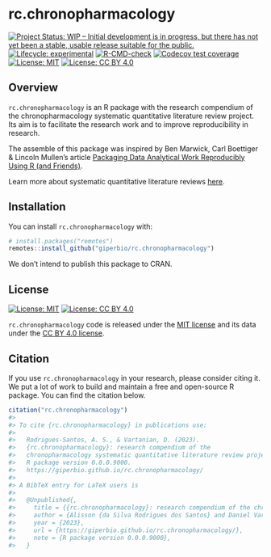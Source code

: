 
<!-- README.md is generated from README.Rmd. Please edit that file -->

# rc.chronopharmacology

<!-- badges: start -->

[![Project Status: WIP – Initial development is in progress, but there
has not yet been a stable, usable release suitable for the
public.](https://www.repostatus.org/badges/latest/wip.svg)](https://www.repostatus.org/#wip)
[![Lifecycle:
experimental](https://img.shields.io/badge/lifecycle-experimental-orange.svg)](https://lifecycle.r-lib.org/articles/stages.html#experimental)
[![R-CMD-check](https://github.com/giperbio/rc.chronopharmacology/workflows/R-CMD-check/badge.svg)](https://github.com/giperbio/rc.chronopharmacology/actions)
[![Codecov test
coverage](https://codecov.io/gh/giperbio/rc.chronopharmacology/branch/main/graph/badge.svg)](https://app.codecov.io/gh/giperbio/rc.chronopharmacology?branch=main)
[![License:
MIT](https://img.shields.io/badge/license-MIT-green)](https://choosealicense.com/licenses/mit/)
[![License: CC BY
4.0](https://img.shields.io/badge/License-CC%20BY%204.0-lightgrey.svg)](https://creativecommons.org/licenses/by/4.0/)
<!-- badges: end -->

## Overview

`rc.chronopharmacology` is an R package with the research compendium of
the chronopharmacology systematic quantitative literature review
project. Its aim is to facilitate the research work and to improve
reproducibility in research.

The assemble of this package was inspired by Ben Marwick, Carl Boettiger
& Lincoln Mullen’s article [Packaging Data Analytical Work Reproducibly
Using R (and Friends)](https://doi.org/10.1080/00031305.2017.1375986).

Learn more about systematic quantitative literature reviews
[here](https://www.griffith.edu.au/griffith-sciences/school-environment-science/research/systematic-quantitative-literature-review).

## Installation

You can install `rc.chronopharmacology` with:

``` r
# install.packages("remotes")
remotes::install_github("giperbio/rc.chronopharmacology")
```

We don’t intend to publish this package to CRAN.

## License

[![License:
MIT](https://img.shields.io/badge/license-MIT-green)](https://opensource.org/license/mit/)
[![License: CC BY
4.0](https://img.shields.io/badge/License-CC%20BY%204.0-lightgrey.svg)](https://creativecommons.org/licenses/by/4.0/)

`rc.chronopharmacology` code is released under the [MIT
license](https://opensource.org/license/mit/) and its data under the [CC
BY 4.0 license](https://creativecommons.org/licenses/by/4.0/).

## Citation

If you use `rc.chronopharmacology` in your research, please consider
citing it. We put a lot of work to build and maintain a free and
open-source R package. You can find the citation below.

``` r
citation("rc.chronopharmacology")
#> 
#> To cite {rc.chronopharmacology} in publications use:
#> 
#>   Rodrigues-Santos, A. S., & Vartanian, D. (2023).
#>   {rc.chronopharmacology}: research compendium of the
#>   chronopharmacology systematic quantitative literature review project.
#>   R package version 0.0.0.9000.
#>   https://giperbio.github.io/rc.chronopharmacology/
#> 
#> A BibTeX entry for LaTeX users is
#> 
#>   @Unpublished{,
#>     title = {{rc.chronopharmacology}: research compendium of the chronopharmacology systematic quantitative literature review project},
#>     author = {Alisson {da Silva Rodrigues dos Santos} and Daniel Vartanian},
#>     year = {2023},
#>     url = {https://giperbio.github.io/rc.chronopharmacology/},
#>     note = {R package version 0.0.0.9000},
#>   }
```
